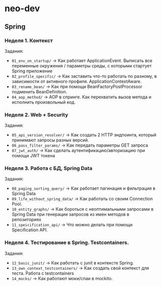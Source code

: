 # neo-dev
## Spring

### Неделя 1. Контекст

Задания:
- ```01_env_on_startup/``` 	-> Как работает ApplicationEvent. Выписать все переменные окружения / параметры среды, с которыми стартует Spring приложение
- ```02_profile_specific/``` 	-> Как заставить что-то работать по разному, в зависимости от активного профиля. ApplicationContextAware.
- ```03_rename_bean/``` 	-> Как при помощи BeanFactoryPostProcessor подменить BeanDefinition.
- ```04_aop_method/``` 		-> AOP в спринге. Как перехватить вызов метода и исполнить произвольный код.


### Неделя 2. Web + Security

Задания:
- ```05_api_version_resolver/``` 	-> Как создать 2 HTTP эндпоинта, который принимают запросы разных версий. 
- ```06_pass_filter_params/```		-> Как передать параметры GET запроса
- ```07_jwt_auth/```			-> Как сделать аутентификацию/авторизацию при помощи JWT токена



### Неделя 3. Работа с БД, Spring Data

Задания:
- ```08_paging_sorting_query/```	-> Как работает пагинация и фильтрация в Spring Data
- ```09_life_without_spring_data/```	-> Как работать со своим Connection Pool.
- ```10_entity_graphs/```		-> Как бороться с неоптимальными запросами в Spring Data при генерации запросов из имен методов в репозиториях
- ```11_speicification_api/```		-> Что можно делать при помощи Specification API.


### Неделя 4. Тестирование в Spring. Testcontainers.

Задания:
- ```12_basic_junit/```			-> Как работать с junit в контексте Spring.
- ```13_own_context_testcontainers/```	-> Как создать свой контекст для теста. Работа с testcontainers
- ```14_mocks/```			-> Как работают моки/спаи в mockito.
